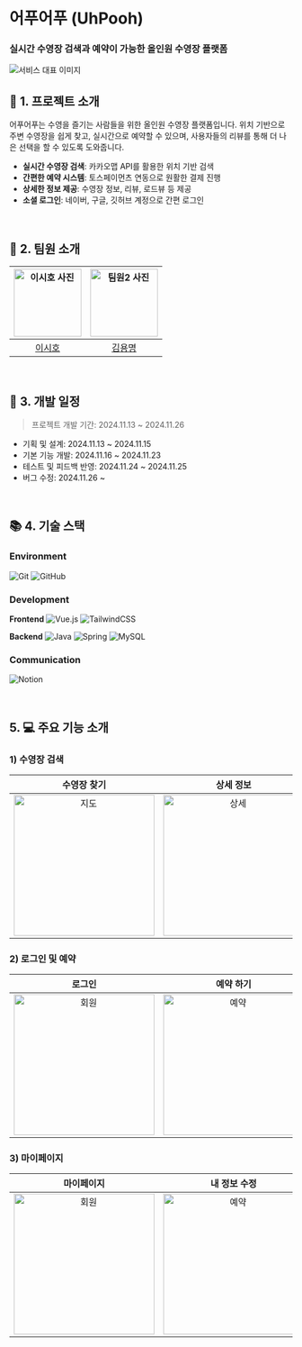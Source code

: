 <div id="top"></div>

<div>
<h1><b>어푸어푸 (UhPooh)</b></h1>
<h3><b>실시간 수영장 검색과 예약이 가능한 올인원 수영장 플랫폼</b></h3>


<img src="https://github.com/user-attachments/assets/1573bc80-7711-46c5-bdc9-cc3da59de574" alt="서비스 대표 이미지"/>
</div>


## <span id="1">🚩 1. 프로젝트 소개</span>

어푸어푸는 수영을 즐기는 사람들을 위한 올인원 수영장 플랫폼입니다. 위치 기반으로 주변 수영장을 쉽게 찾고, 실시간으로 예약할 수 있으며, 사용자들의 리뷰를 통해 더 나은 선택을 할 수 있도록 도와줍니다.

- **실시간 수영장 검색**: 카카오맵 API를 활용한 위치 기반 검색
- **간편한 예약 시스템**: 토스페이먼츠 연동으로 원활한 결제 진행
- **상세한 정보 제공**: 수영장 정보, 리뷰, 로드뷰 등 제공
- **소셜 로그인**: 네이버, 구글, 깃허브 계정으로 간편 로그인

<br>

## <span id="2">🏃 2. 팀원 소개</span>

<div align="center">

| <img src="" width="120px;" alt="이시호 사진"/> |                                      <img src="" width="120px;" alt="팀원2 사진"/>                                      |
|:-----------------------------------------:|:-------------------------------------------------------------------------------------------------------------------:|
|    [이시호](https://github.com/harimau97)    |                                         [김용명](https://github.com/kunzatt)                                         |



</div>

<br>

## <span id="3">📅 3. 개발 일정</span>

> 프로젝트 개발 기간: 2024.11.13 ~ 2024.11.26

- 기획 및 설계: 2024.11.13 ~ 2024.11.15
- 기본 기능 개발: 2024.11.16 ~ 2024.11.23
- 테스트 및 피드백 반영: 2024.11.24 ~ 2024.11.25
- 버그 수정: 2024.11.26 ~ 

<br>

## <span id="4">📚 4. 기술 스택</span>

### Environment
![Git](https://img.shields.io/badge/git-%23F05033.svg?style=for-the-badge&logo=git&logoColor=white)
![GitHub](https://img.shields.io/badge/github-%23121011.svg?style=for-the-badge&logo=github&logoColor=white)

### Development
**Frontend**
![Vue.js](https://img.shields.io/badge/vuejs-%2335495e.svg?style=for-the-badge&logo=vuedotjs&logoColor=%234FC08D)
![TailwindCSS](https://img.shields.io/badge/tailwindcss-%2338B2AC.svg?style=for-the-badge&logo=tailwind-css&logoColor=white)

**Backend**
![Java](https://img.shields.io/badge/java-%23ED8B00.svg?style=for-the-badge&logo=openjdk&logoColor=white)
![Spring](https://img.shields.io/badge/spring-%236DB33F.svg?style=for-the-badge&logo=spring&logoColor=white)
![MySQL](https://img.shields.io/badge/mysql-%2300f.svg?style=for-the-badge&logo=mysql&logoColor=white)

### Communication
![Notion](https://img.shields.io/badge/Notion-%23000000.svg?style=for-the-badge&logo=notion&logoColor=white)

<br>

## <span id="8">5. 💻 주요 기능 소개</span>

### 1) 수영장 검색

|    수영장 찾기   | 상세 정보 |               리뷰 목록                |
|:----------------------------------------------------------------------------------------------------------------:|:---:|:----------------------------------:|
| <img src="https://github.com/user-attachments/assets/bcba4259-86be-430d-b70b-98a733be7585" alt="지도" width="250"> | <img src="https://github.com/user-attachments/assets/64b081a4-0a63-405b-b046-f91edb36599a" alt="상세" width="250"> | <img src="https://github.com/user-attachments/assets/68379d34-e0ce-484c-b891-67b289d3476f" alt="로드뷰" width="250"> |

### 2) 로그인 및 예약

|                                                       로그인                                                        | 예약 하기 | 결제 하기 |
|:----------------------------------------------------------------------------------------------------------------:|:---:|:---:|
| <img src="https://github.com/user-attachments/assets/4de032f9-4a3f-4814-84de-7344c4a6f314" alt="회원" width="250"> | <img src="https://github.com/user-attachments/assets/793ff903-8bf5-44fe-ae16-d2beb671191b" alt="예약" width="250"> | <img src="https://github.com/user-attachments/assets/6a6b5c28-ab74-473b-bbec-f94604fa1a5d" alt="결제" width="250"> |

### 3) 마이페이지

|                                                      마이페이지                                                       |                                                     내 정보 수정                                                      | 결제 하기 |
|:----------------------------------------------------------------------------------------------------------------:|:----------------------------------------------------------------------------------------------------------------:|:---:|
| <img src="https://github.com/user-attachments/assets/4de032f9-4a3f-4814-84de-7344c4a6f314" alt="회원" width="250"> | <img src="https://github.com/user-attachments/assets/793ff903-8bf5-44fe-ae16-d2beb671191b" alt="예약" width="250"> | <img src="https://github.com/user-attachments/assets/6a6b5c28-ab74-473b-bbec-f94604fa1a5d" alt="결제" width="250"> |

<br>

